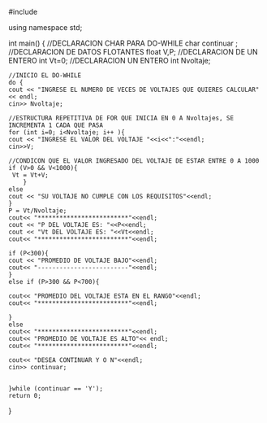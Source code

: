 #include <iostream>

using namespace std;

int main()
{
    //DECLARACION CHAR PARA DO-WHILE
    char continuar ;
    //DECLARACION DE DATOS FLOTANTES
    float V,P;
    //DECLARACION DE UN ENTERO
    int Vt=0;
    //DECLARACION UN ENTERO
    int Nvoltaje;


    //INICIO EL DO-WHILE
    do {
    cout << "INGRESE EL NUMERO DE VECES DE VOLTAJES QUE QUIERES CALCULAR" << endl;
    cin>> Nvoltaje;

    //ESTRUCTURA REPETITIVA DE FOR QUE INICIA EN 0 A Nvoltajes, SE INCREMENTA 1 CADA QUE PASA
    for (int i=0; i<Nvoltaje; i++ ){
    cout << "INGRESE EL VALOR DEL VOLTAJE "<<i<<":"<<endl;
    cin>>V;

    //CONDICON QUE EL VALOR INGRESADO DEL VOLTAJE DE ESTAR ENTRE 0 A 1000
    if (V>0 && V<1000){
     Vt = Vt+V;
        }
    else
    cout << "SU VOLTAJE NO CUMPLE CON LOS REQUISITOS"<<endl;
    }
    P = Vt/Nvoltaje;
    cout<< "*************************"<<endl;
    cout << "P DEL VOLTAJE ES: "<<P<<endl;
    cout << "Vt DEL VOLTAJE ES: "<<Vt<<endl;
    cout<< "*************************"<<endl;

    if (P<300){
    cout << "PROMEDIO DE VOLTAJE BAJO"<<endl;
    cout<< "-------------------------"<<endl;
    }
    else if (P>300 && P<700){

    cout<< "PROMEDIO DEL VOLTAJE ESTA EN EL RANGO"<<endl;
    cout<< "*************************"<<endl;

    }
    else
    cout<< "*************************"<<endl;
    cout<< "PROMEDIO DE VOLTAJE ES ALTO"<< endl;
    cout<< "*************************"<<endl;

    cout<< "DESEA CONTINUAR Y O N"<<endl;
    cin>> continuar;


    }while (continuar == 'Y');
    return 0;
}
